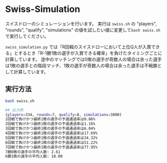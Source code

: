 # Swiss-Simulation

スイスドローのシミュレーションを行います。
実行は `swiss.sh` の "players", "rounds", "qualify", "simulations" の値を試したい値に変更して`bash swiss.sh`で実行してください。

`swiss_simulation.py` では「R回戦のスイスドローにおいて上位Q人が入賞できる」とするとき「R-1勝1敗の選手が入賞できる確率」を負けたタイミングごとに計算しています。 途中のマッチングでは0敗の選手が奇数人の場合は余った選手は1敗の選手との階段マッチ、1敗の選手が奇数人の場合は余った選手は不戦勝として計算しています。

## 実行方法

```sh
bash swiss.sh

## 出力例
(players=334, rounds=7, qualify=8, simulations=3000)
1回戦で負けかつ最終1敗の選手の予選通過率は0.06%
2回戦で負けかつ最終1敗の選手の予選通過率は1.16%
3回戦で負けかつ最終1敗の選手の予選通過率は6.04%
4回戦で負けかつ最終1敗の選手の予選通過率は17.69%
5回戦で負けかつ最終1敗の選手の予選通過率は34.32%
6回戦で負けかつ最終1敗の選手の予選通過率は51.22%
7回戦で負けかつ最終1敗の選手の予選通過率は77.95%
7勝0敗の選手の平均人数: 2.61
6勝1敗の選手の平均人数: 18.00
